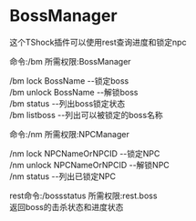 # BossManager
这个TShock插件可以使用rest查询进度和锁定npc

命令:/bm 所需权限:BossManager

/bm lock BossName     --锁定boss</br>
/bm unlock BossName   --解锁boss</br>
/bm status            --列出boss锁定状态</br>
/bm listboss          --列出可以被锁定的boss名称

命令:/nm 所需权限:NPCManager

/nm lock NPCNameOrNPCID     --锁定NPC</br>
/nm unlock NPCNameOrNPCID   --解锁NPC</br>
/nm status            --列出已锁定NPC</br> 


rest命令:/bossstatus 所需权限:rest.boss</br>
返回boss的击杀状态和进度状态
